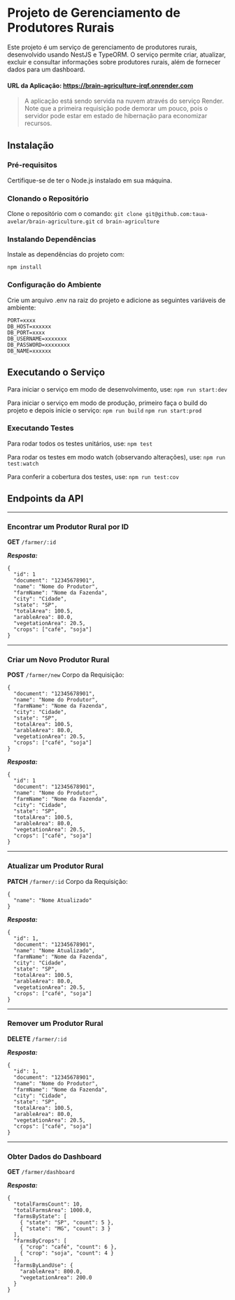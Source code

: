 # Projeto de Gerenciamento de Produtores Rurais

Este projeto é um serviço de gerenciamento de produtores rurais, desenvolvido usando NestJS e TypeORM. O serviço permite criar, atualizar, excluir e consultar informações sobre produtores rurais, além de fornecer dados para um dashboard.

#### URL da Aplicação: https://brain-agriculture-irqf.onrender.com
> A aplicação está sendo servida na nuvem através do serviço Render. Note que a primeira requisição pode demorar um pouco, pois o servidor pode estar em estado de hibernação para economizar recursos.

## Instalação

### Pré-requisitos

Certifique-se de ter o Node.js instalado em sua máquina.

### Clonando o Repositório

Clone o repositório com o comando:
```git clone git@github.com:taua-avelar/brain-agriculture.git```
```cd brain-agriculture```

### Instalando Dependências
Instale as dependências do projeto com:

```npm install```

### Configuração do Ambiente
Crie um arquivo .env na raiz do projeto e adicione as seguintes variáveis de ambiente:


```
PORT=xxxx
DB_HOST=xxxxxx
DB_PORT=xxxx
DB_USERNAME=xxxxxxx
DB_PASSWORD=xxxxxxxx
DB_NAME=xxxxxx
```


## Executando o Serviço
Para iniciar o serviço em modo de desenvolvimento, use:
```npm run start:dev```

Para iniciar o serviço em modo de produção, primeiro faça o build do projeto e depois inicie o serviço:
```npm run build```
```npm run start:prod```

### Executando Testes
Para rodar todos os testes unitários, use:
```npm test```

Para rodar os testes em modo watch (observando alterações), use:
```npm run test:watch```

Para conferir a cobertura dos testes, use:
```npm run test:cov```

## Endpoints da API
---
### Encontrar um Produtor Rural por ID
**GET** ```/farmer/:id```

***Resposta:***
```
{
  "id": 1
  "document": "12345678901",
  "name": "Nome do Produtor",
  "farmName": "Nome da Fazenda",
  "city": "Cidade",
  "state": "SP",
  "totalArea": 100.5,
  "arableArea": 80.0,
  "vegetationArea": 20.5,
  "crops": ["café", "soja"]
}
```
---
### Criar um Novo Produtor Rural
**POST** ```/farmer/new```
Corpo da Requisição:
```
{
  "document": "12345678901",
  "name": "Nome do Produtor",
  "farmName": "Nome da Fazenda",
  "city": "Cidade",
  "state": "SP",
  "totalArea": 100.5,
  "arableArea": 80.0,
  "vegetationArea": 20.5,
  "crops": ["café", "soja"]
}
```
***Resposta:***
```
{
  "id": 1
  "document": "12345678901",
  "name": "Nome do Produtor",
  "farmName": "Nome da Fazenda",
  "city": "Cidade",
  "state": "SP",
  "totalArea": 100.5,
  "arableArea": 80.0,
  "vegetationArea": 20.5,
  "crops": ["café", "soja"]
}
```
---
### Atualizar um Produtor Rural
**PATCH** ```/farmer/:id```
Corpo da Requisição:
```
{
  "name": "Nome Atualizado"
}
```
***Resposta:***
```
{
  "id": 1,
  "document": "12345678901",
  "name": "Nome Atualizado",
  "farmName": "Nome da Fazenda",
  "city": "Cidade",
  "state": "SP",
  "totalArea": 100.5,
  "arableArea": 80.0,
  "vegetationArea": 20.5,
  "crops": ["café", "soja"]
}
```

---
### Remover um Produtor Rural
**DELETE** ```/farmer/:id```

***Resposta:***
```
{
  "id": 1,
  "document": "12345678901",
  "name": "Nome do Produtor",
  "farmName": "Nome da Fazenda",
  "city": "Cidade",
  "state": "SP",
  "totalArea": 100.5,
  "arableArea": 80.0,
  "vegetationArea": 20.5,
  "crops": ["café", "soja"]
}
```
---
### Obter Dados do Dashboard
**GET** ```/farmer/dashboard```

***Resposta:***
```
{
  "totalFarmsCount": 10,
  "totalFarmsArea": 1000.0,
  "farmsByState": [
    { "state": "SP", "count": 5 },
    { "state": "MG", "count": 3 }
  ],
  "farmsByCrops": [
    { "crop": "café", "count": 6 },
    { "crop": "soja", "count": 4 }
  ],
  "farmsByLandUse": {
    "arableArea": 800.0,
    "vegetationArea": 200.0
  }
}
```
